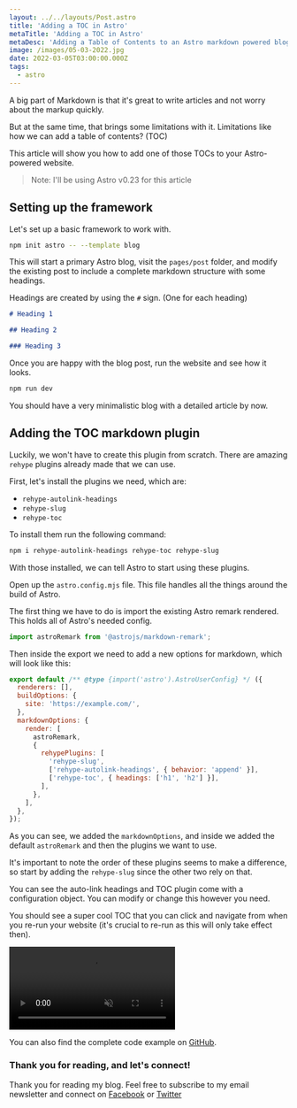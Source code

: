 ```yaml
---
layout: ../../layouts/Post.astro
title: 'Adding a TOC in Astro'
metaTitle: 'Adding a TOC in Astro'
metaDesc: 'Adding a Table of Contents to an Astro markdown powered blog'
image: /images/05-03-2022.jpg
date: 2022-03-05T03:00:00.000Z
tags:
  - astro
---
```


A big part of Markdown is that it's great to write articles and not worry about the markup quickly.

But at the same time, that brings some limitations with it.
Limitations like how we can add a table of contents? (TOC)

This article will show you how to add one of those TOCs to your Astro-powered website.

> Note: I'll be using Astro v0.23 for this article

## Setting up the framework

Let's set up a basic framework to work with.

```bash
npm init astro -- --template blog
```

This will start a primary Astro blog, visit the `pages/post` folder, and modify the existing post to include a complete markdown structure with some headings.

Headings are created by using the `#` sign. (One for each heading)

```md
# Heading 1

## Heading 2

### Heading 3
```

Once you are happy with the blog post, run the website and see how it looks.

```bash
npm run dev
```

You should have a very minimalistic blog with a detailed article by now.

## Adding the TOC markdown plugin

Luckily, we won't have to create this plugin from scratch.
There are amazing `rehype` plugins already made that we can use.

First, let's install the plugins we need, which are:

- `rehype-autolink-headings`
- `rehype-slug`
- `rehype-toc`

To install them run the following command:

```bash
npm i rehype-autolink-headings rehype-toc rehype-slug
```

With those installed, we can tell Astro to start using these plugins.

Open up the `astro.config.mjs` file. This file handles all the things around the build of Astro.

The first thing we have to do is import the existing Astro remark rendered. This holds all of Astro's needed config.

```js
import astroRemark from '@astrojs/markdown-remark';
```

Then inside the export we need to add a new options for markdown, which will look like this:

```js
export default /** @type {import('astro').AstroUserConfig} */ ({
  renderers: [],
  buildOptions: {
    site: 'https://example.com/',
  },
  markdownOptions: {
    render: [
      astroRemark,
      {
        rehypePlugins: [
          'rehype-slug',
          ['rehype-autolink-headings', { behavior: 'append' }],
          ['rehype-toc', { headings: ['h1', 'h2'] }],
        ],
      },
    ],
  },
});
```

As you can see, we added the `markdownOptions`, and inside we added the default `astroRemark` and then the plugins we want to use.

It's important to note the order of these plugins seems to make a difference, so start by adding the `rehype-slug` since the other two rely on that.

You can see the auto-link headings and TOC plugin come with a configuration object. You can modify or change this however you need.

You should see a super cool TOC that you can click and navigate from when you re-run your website (it's crucial to re-run as this will only take effect then).

<!-- ![Adding a Table of contents in Astro](https://cdn.hashnode.com/res/hashnode/image/upload/v1645680568141/6UNjnkoEV.gif) -->
<video autoplay loop muted playsinline>
  <source src="https://res.cloudinary.com/daily-dev-tips/video/upload/v1645680567/astro-toc_sgvlun.webm" type="video/webm" />
  <source src="https://res.cloudinary.com/daily-dev-tips/video/upload/v1645680566/astro-toc_oqrhuc.mp4" type="video/mp4" />
</video>

You can also find the complete code example on [GitHub](https://github.com/rebelchris/astro-toc).

### Thank you for reading, and let's connect!

Thank you for reading my blog. Feel free to subscribe to my email newsletter and connect on [Facebook](https://www.facebook.com/DailyDevTipsBlog) or [Twitter](https://twitter.com/DailyDevTips1)
